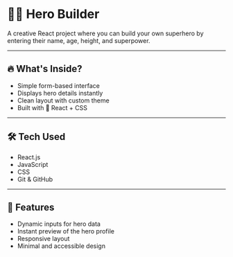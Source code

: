 # 🦸‍♀️ Hero Builder

A creative React project where you can build your own superhero by entering their name, age, height, and superpower.

---

## 🔥 What's Inside?

- Simple form-based interface  
- Displays hero details instantly  
- Clean layout with custom theme  
- Built with 💙 React + CSS

---

## 🛠️ Tech Used

- React.js  
- JavaScript  
- CSS  
- Git & GitHub  

---

## 🎨 Features

- Dynamic inputs for hero data  
- Instant preview of the hero profile  
- Responsive layout  
- Minimal and accessible design
